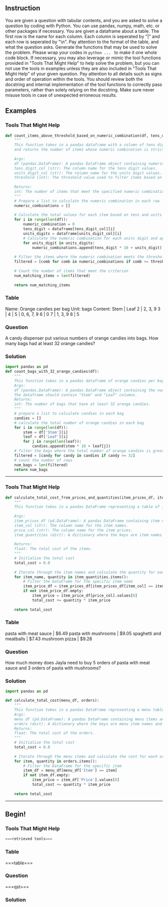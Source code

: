 ## Instruction
You are given a question with tabular contents, and you are asked to solve a question by coding with Python.
You can use pandas, numpy, math, etc. or other packages if necessary.
You are given a dataframe about a table. The first row is the name for each column. Each column is seperated by "|" and each row is seperated by "\n".
Pay attention to the format of the table, and what the question asks.
Generate the functions that may be used to solve the problem. Please wrap your codes in ```python ... ``` to make it one whole code block.
If necessary, you may also leverage or mimic the tool functions provided in "Tools That Might Help" to help solve the problem, but you can not use the tools in examples unless they are also included in "Tools That Might Help" of your given question. Pay attention to all details such as signs and order of operation within the tools.
You should review both the docstring and internal implementation of the tool functions to correctly pass parameters, rather than solely relying on the docstring. Make sure never misuse tools in case of unexpected erroneous results.

## Examples
### Tools That Might Help
```python
def count_items_above_threshold_based_on_numeric_combination(df, tens_digit_col, units_digit_col, threshold):
    """
    This function takes in a pandas dataframe with a column of tens digit and units digit,
    and returns the number of items whose numeric combination is strictly higher than threshold.
    
    Args:
    df (pandas.DataFrame): A pandas DataFrame object containing numeric values.
    tens_digit_col (str): The column name for the tens digit values.
    units_digit_col (str): The column name for the units digit values.
    threshold (int): The threshold value used to filter items based on a numeric combination criterion.
    
    Returns:
    int: The number of items that meet the specified numeric combination criterion.
    """
    # Prepare a list to calculate the numeric combination in each row
    numeric_combinations = []
    
    # Calculate the total values for each item based on tens and units digits
    for i in range(len(df)):
        numeric_combination = 0
        tens_digit = dataframe[tens_digit_col][i]
        units_digits = dataframe[units_digit_col][i]
        # Calculate the numeric combination for each units digit and append to numeric_combinations
        for units_digit in units_digits:
            numeric_combinations.append(tens_digit * 10 + units_digit)
    
    # Filter the items where the numeric combination meets the threshold criterion
    filtered = [comb for comb in numeric_combinations if comb >= threshold]
    
    # Count the number of items that meet the criterion
    num_matching_items = len(filtered)
    
    return num_matching_items
```
### Table
Name: Orange candies per bag
Unit: bags
Content:
Stem | Leaf 
2 | 2, 3, 9
3 | 
4 | 
5 | 0, 6, 7, 9
6 | 0
7 | 1, 3, 9
8 | 5
### Question
A candy dispenser put various numbers of orange candies into bags. How many bags had at least 32 orange candies?
### Solution
```python
import pandas as pd
def count_bags_with_32_orange_candies(df):
    """
    This function takes in a pandas dataframe of orange candies per bag, and returns the number of bags that have at least 32 orange candies.
    Args:
    df (pandas.DataFrame): A pandas DataFrame object containing the number of orange candies per bag.
    The dataframe should contain "Stem" and "Leaf" columns.
    Returns:
    int: The number of bags that have at least 32 orange candies.
    """
    # prepare a list to calculate candies in each bag
    candies = []
    # calculate the total number of orange candies in each bag
    for i in range(len(df)):
        stem = df['Stem'][i]
        leaf = df['Leaf'][i]
        for j in range(len(leaf)):
            candies.append(stem * 10 + leaf[j])
    # filter the bags where the total number of orange candies is greater than or equal to 32
    filtered = [candy for candy in candies if candy >= 32]
    # count the number of rows
    num_bags = len(filtered)
    return num_bags
```
---

### Tools That Might Help
```python
def calculate_total_cost_from_prices_and_quantities(item_prices_df, item_col, price_col, item_quantities):
    """
    This function takes in a pandas DataFrame representing a table of item prices and a dictionary of item quantities, and returns the total cost of the items based on the prices and quantities.
    
    Args:
    item_prices_df (pd.DataFrame): A pandas DataFrame containing item names and their prices.
    item_col (str): The column name for the item names.
    price_col (str): The column name for the item prices.
    item_quantities (dict): A dictionary where the keys are item names and the values are the quantities of each item.
    
    Returns:
    float: The total cost of the items.
    """
    # Initialize the total cost
    total_cost = 0.0
    
    # Iterate through the item names and calculate the quantity for each item based on quantities
    for item_name, quantity in item_quantities.items():
        # Filter the DataFrame for the specific item name
        item_price_df = item_prices_df[item_prices_df[item_col] == item_name]
        if not item_price_df.empty:
            item_price = item_price_df[price_col].values[0]
            total_cost += quantity * item_price
    
    return total_cost
```
### Table
pasta with meat sauce | $6.49
pasta with mushrooms | $9.05
spaghetti and meatballs | $7.43
mushroom pizza | $9.28
### Question
How much money does Jayla need to buy 5 orders of pasta with meat sauce and 3 orders of pasta with mushrooms?
### Solution
```python
import pandas as pd

def calculate_total_cost(menu_df, orders):
    """
    This function takes in a pandas DataFrame representing a menu table and a dictionary of orders, and returns the total cost of the orders using pandas.
    Args:
    menu_df (pd.DataFrame): A pandas DataFrame containing menu items and their prices with columns 'Item' and 'Price'.
    orders (dict): A dictionary where the keys are menu item names and the values are the number of orders for each item.
    Returns:
    float: The total cost of the orders.
    """
    # Initialize the total cost
    total_cost = 0.0
    
    # Iterate through the menu items and calculate the cost for each ordered item
    for item, quantity in orders.items():
        # Filter the DataFrame for the specific item
        item_df = menu_df[menu_df['Item'] == item]
        if not item_df.empty:
            item_price = item_df['Price'].values[0]
            total_cost += quantity * item_price
    
    return total_cost
```
---

## Begin!
### Tools That Might Help
```python
===retrieved tools===
```
### Table
===table===
### Question
===qst===
### Solution
```python
